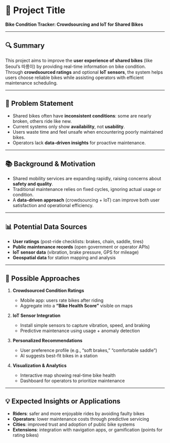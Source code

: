 # 🧠 Project Title  
**Bike Condition Tracker: Crowdsourcing and IoT for Shared Bikes**  

---

## 🔍 Summary  
This project aims to improve the **user experience of shared bikes** (like Seoul’s 따릉이) by providing real-time information on bike condition. Through **crowdsourced ratings** and optional **IoT sensors**, the system helps users choose reliable bikes while assisting operators with efficient maintenance scheduling.  

---

## 🎯 Problem Statement  
- Shared bikes often have **inconsistent conditions**: some are nearly broken, others ride like new.  
- Current systems only show **availability**, not **usability**.  
- Users waste time and feel unsafe when encountering poorly maintained bikes.  
- Operators lack **data-driven insights** for proactive maintenance.  

---

## 📚 Background & Motivation  
- Shared mobility services are expanding rapidly, raising concerns about **safety and quality**.  
- Traditional maintenance relies on fixed cycles, ignoring actual usage or condition.  
- A **data-driven approach** (crowdsourcing + IoT) can improve both user satisfaction and operational efficiency.  

---

## 📊 Potential Data Sources  
- **User ratings** (post-ride checklists: brakes, chain, saddle, tires)  
- **Public maintenance records** (open government or operator APIs)  
- **IoT sensor data** (vibration, brake pressure, GPS for mileage)  
- **Geospatial data** for station mapping and analysis  

---

## 🧪 Possible Approaches  
1. **Crowdsourced Condition Ratings**  
   - Mobile app: users rate bikes after riding  
   - Aggregate into a **“Bike Health Score”** visible on maps  

2. **IoT Sensor Integration**  
   - Install simple sensors to capture vibration, speed, and braking  
   - Predictive maintenance using usage + anomaly detection  

3. **Personalized Recommendations**  
   - User preference profile (e.g., “soft brakes,” “comfortable saddle”)  
   - AI suggests best-fit bikes in a station  

4. **Visualization & Analytics**  
   - Interactive map showing real-time bike health  
   - Dashboard for operators to prioritize maintenance  

---

## 💡 Expected Insights or Applications  
- **Riders**: safer and more enjoyable rides by avoiding faulty bikes  
- **Operators**: lower maintenance costs through predictive servicing  
- **Cities**: improved trust and adoption of public bike systems  
- **Extensions**: integration with navigation apps, or gamification (points for rating bikes)  
